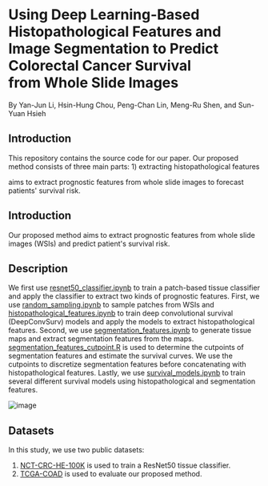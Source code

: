 # Using Deep Learning-Based Histopathological Features and<br>Image Segmentation to Predict Colorectal Cancer Survival<br>from Whole Slide Images
By Yan-Jun Li, Hsin-Hung Chou, Peng-Chan Lin, Meng-Ru Shen, and Sun-Yuan Hsieh

## Introduction
This repository contains the source code for our paper. Our proposed method consists of three main parts: 1) extracting histopathological features 




aims to extract prognostic features from whole slide images to forecast patients' survival risk.







## Introduction
Our proposed method aims to extract prognostic features from whole slide images (WSIs) and predict patient's survival risk.

## Description  
We first use [resnet50_classifier.ipynb](https://github.com/v1x99y7/WSI-HSfeatures/blob/main/resnet50_classifier.ipynb) to train a patch-based tissue classifier and apply the classifier to extract two kinds of prognostic features. First, we use [random_sampling.ipynb](https://github.com/v1x99y7/WSI-HSfeatures/blob/main/random_sampling.ipynb) to sample patches from WSIs and [histopathological_features.ipynb](https://github.com/v1x99y7/WSI-HSfeatures/blob/main/histopathological_features.ipynb) to train deep convolutional survival (DeepConvSurv) models and apply the models to extract histopathological features. Second, we use [segmentation_features.ipynb](https://github.com/v1x99y7/WSI-HSfeatures/blob/main/segmentation_features.ipynb) to generate tissue maps and extract segmentation features from the maps. [segmentation_features_cutpoint.R](https://github.com/v1x99y7/WSI-HSfeatures/blob/main/segmentation_features_cutpoint.R) is used to determine the cutpoints of segmentation features and estimate the survival curves. We use the cutpoints to discretize segmentation features before concatenating with histopathological features. Lastly, we use [survival_models.ipynb](https://github.com/v1x99y7/WSI-HSfeatures/blob/main/survival_models.ipynb) to train several different survival models using histopathological and segmentation features.

![image](https://user-images.githubusercontent.com/101854149/158953502-e5c9d05a-f538-48eb-9dfa-cdbe637f4d83.png)

## Datasets
In this study, we use two public datasets:  
1. [NCT-CRC-HE-100K](http://dx.doi.org/10.5281/zenodo.1214456) is used to train a ResNet50 tissue classifier.
2. [TCGA-COAD](https://portal.gdc.cancer.gov/) is used to evaluate our proposed method.
